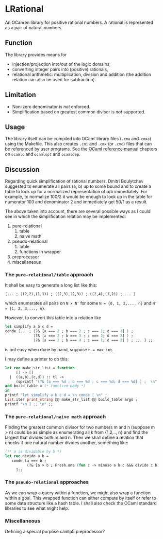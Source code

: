 # LRational

An OCanren library for positive rational numbers. A rational is represented
 as a pair of natural numbers. 

## Function

The library provides means for

* injection/projection into/out of the logic domains,
* converting integer pairs into (positive) rationals,
* relational arithmetic: multiplication, division and  addition (the addition relation can also be used for subtraction).  

## Limitation

* Non-zero denominator is _not_ enforced.
* Simplification based on greatest common divisor is _not_ supported.

## Usage

The library itself can be compiled into OCaml library files (`.cma` and`.cmxa`) using the Makefile.
This also creates `.cmi` and `.cmx` (or `.cmo`) files that can be referenced by user programs.
See the
[OCaml reference manual](http://caml.inria.fr/pub/docs/manual-ocaml/index.html) chapters
on `ocamlc` and `ocamlopt` and `ocamldep`.

## Discussion


Regarding quick simplification of rational numbers,
Dmitri Boulytchev suggested to enumerate all pairs (a, b) up to some bound and
to create a table to
look up for a normalized representation of a/b immediately.
For example, to normalize 100/2 it would be enough to look up in the
table for numerator 100 and denominator 2 and immediately get 50/1 as a result.

The above taken into account, there are several possible ways as I could see in which the simplification relation may be implemented:

1. pure-relational
    1. table
    1. naive math
1. pseudo-relational
    1. table
    1. functions in wrapper
1. preprocessor
1. miscellaneous

### The `pure-relational/table` approach

It shall be easy to generate a long list like this:

```
[... ; ((2,2),(1,1)) ; ((2,3),(2,3)) ; ((2,4),(1,2)) ; ... ]
```

which enumerates all pairs on `N x N'` for some `N = {0, 1, 2,..., n}` and `N' = {1, 2, 3,..., n}`.

However, to convert this table into a relation like

```ocaml
let simplify a b c d =
conde [... ; (?& [a === 2 ; b === 2 ; c === 1; d === 1] ) ;
             (?& [a === 2 ; b === 3 ; c === 2; d === 3] ) ;
             (?& [a === 2 ; b === 4 ; c === 1; d === 2] ) ; ... ] ;;
```

is not easy when done by hand, suppose `n = max_int`.  

I may define a printer to do this:

```ocaml
let rec make_str_list = function
     [] -> []
  |  ((a,b),(c,d)) :: tl ->
     (sprintf "(?& [a === %d ; b === %d ; c === %d; d === %d] ) ;  \n" a b c d)  :: make_str_list tl 
and build_table = (* function body *)
in
printf "let simplify a b c d = \n conde [ \n" ;
List.iter print_string @@ make_str_list @@ build_table args ;
printf "\n ] ;; \n" ;;
```

### The `pure-relational/naive math` approach

Finding the greatest common divisor for two numbers m and n (suppose m > n) could
   be as simple as enumerating all k from {1,2,.., n} and find the largest that divides both m and n.
   Then we shall define a relation that checks if one natural number divides another, something like:
   
```ocaml
(** a is dividable by b *)
let rec divido a b =
   conde [a === b ;
          (?& [a > b ; Fresh.one (fun c -> minuso a b c &&& divido c b)])
	 ];;
```


### The `pseudo-relational` approaches

As we can wrap a query within a function, we might also wrap a function within a goal.
This wrapped function can either compute by itself or refer to some data structure like a hash table.
I shall also check the OCaml standard libraries to see what might help.  


### Miscellaneous

Defining a special purpose camlp5 preprocessor? 








